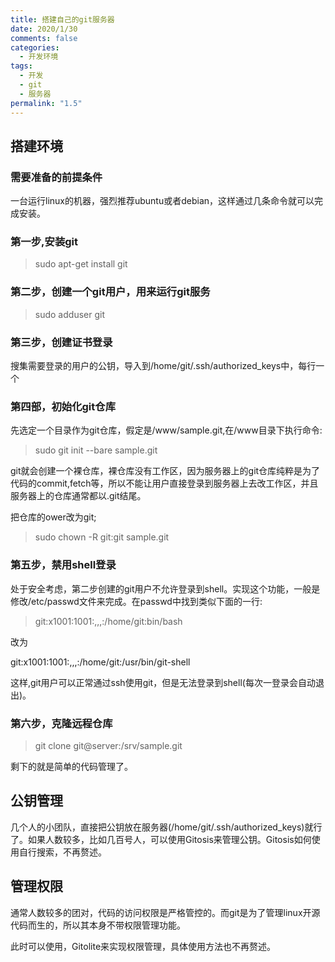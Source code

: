 ```yaml
---
title: 搭建自己的git服务器
date: 2020/1/30
comments: false
categories:
  - 开发环境
tags:
  - 开发
  - git
  - 服务器
permalink: "1.5"
---
```

## 搭建环境

### 需要准备的前提条件

一台运行linux的机器，强烈推荐ubuntu或者debian，这样通过几条命令就可以完成安装。

### 第一步,安装git

>sudo apt-get install git

### 第二步，创建一个git用户，用来运行git服务

>sudo adduser git

### 第三步，创建证书登录

搜集需要登录的用户的公钥，导入到/home/git/.ssh/authorized_keys中，每行一个

### 第四部，初始化git仓库

先选定一个目录作为git仓库，假定是/www/sample.git,在/www目录下执行命令:

>sudo git init --bare sample.git

git就会创建一个裸仓库，裸仓库没有工作区，因为服务器上的git仓库纯粹是为了代码的commit,fetch等，所以不能让用户直接登录到服务器上去改工作区，并且服务器上的仓库通常都以.git结尾。

把仓库的ower改为git;

>sudo chown -R git:git sample.git

### 第五步，禁用shell登录

处于安全考虑，第二步创建的git用户不允许登录到shell。实现这个功能，一般是修改/etc/passwd文件来完成。在passwd中找到类似下面的一行:

>git:x1001:1001:,,,:/home/git:bin/bash

改为

git:x1001:1001:,,,:/home/git:/usr/bin/git-shell

这样,git用户可以正常通过ssh使用git，但是无法登录到shell(每次一登录会自动退出)。

### 第六步，克隆远程仓库

>git clone git@server:/srv/sample.git

剩下的就是简单的代码管理了。

## 公钥管理

几个人的小团队，直接把公钥放在服务器(/home/git/.ssh/authorized_keys)就行了。如果人数较多，比如几百号人，可以使用Gitosis来管理公钥。Gitosis如何使用自行搜索，不再赘述。

## 管理权限

通常人数较多的团对，代码的访问权限是严格管控的。而git是为了管理linux开源代码而生的，所以其本身不带权限管理功能。

此时可以使用，Gitolite来实现权限管理，具体使用方法也不再赘述。
